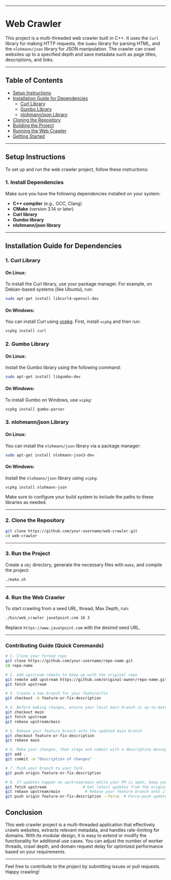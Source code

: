 
---

# Web Crawler

This project is a multi-threaded web crawler built in C++. It uses the `Curl` library for making HTTP requests, the `Gumbo` library for parsing HTML, and the `nlohmann/json` library for JSON manipulation. The crawler can crawl websites up to a specified depth and save metadata such as page titles, descriptions, and links.

---

## Table of Contents

- [Setup Instructions](#setup-instructions)
- [Installation Guide for Dependencies](#installation-guide-for-dependencies)
  - [Curl Library](#curl-library)
  - [Gumbo Library](#gumbo-library)
  - [nlohmann/json Library](#nlohmannjson-library)
- [Cloning the Repository](#cloning-the-repository)
- [Building the Project](#building-the-project)
- [Running the Web Crawler](#running-the-web-crawler)
- [Getting Started](#contributing-guide)

---

## Setup Instructions

To set up and run the web crawler project, follow these instructions:

### 1. Install Dependencies

Make sure you have the following dependencies installed on your system:

- **C++ compiler** (e.g., GCC, Clang)
- **CMake** (version 3.14 or later)
- **Curl library**
- **Gumbo library**
- **nlohmann/json library**

---

## Installation Guide for Dependencies

### 1. Curl Library

#### On Linux:

To install the Curl library, use your package manager. For example, on Debian-based systems (like Ubuntu), run:

```bash
sudo apt-get install libcurl4-openssl-dev
```

#### On Windows:

You can install Curl using [vcpkg](https://github.com/microsoft/vcpkg). First, install `vcpkg` and then run:

```bash
vcpkg install curl
```

### 2. Gumbo Library

#### On Linux:

Install the Gumbo library using the following command:

```bash
sudo apt-get install libgumbo-dev
```

#### On Windows:

To install Gumbo on Windows, use `vcpkg`:

```bash
vcpkg install gumbo-parser
```

### 3. nlohmann/json Library

#### On Linux:

You can install the `nlohmann/json` library via a package manager:

```bash
sudo apt-get install nlohmann-json3-dev
```

#### On Windows:

Install the `nlohmann/json` library using `vcpkg`:

```bash
vcpkg install nlohmann-json
```

Make sure to configure your build system to include the paths to these libraries as needed.

---

### 2. Clone the Repository

```bash
git clone https://github.com/your-username/web-crawler.git
cd web-crawler
```

---

### 3. Run the Project

Create a `obj` directory, generate the necessary files with `make`, and compile the project:

```bash
./make.sh
```

---

### 4. Run the Web Crawler

To start crawling from a seed URL, thread, Max Depth, run:

```bash
./bin/web_crawler javatpoint.com 16 3
```

Replace `https://www.javatpoint.com` with the desired seed URL.

---

### Contributing Guide (Quick Commands)

```bash
# 1. Clone your forked repo
git clone https://github.com/your-username/repo-name.git
cd repo-name

# 2. Add upstream remote to keep up with the original repo
git remote add upstream https://github.com/original-owner/repo-name.git
git fetch upstream

# 3. Create a new branch for your feature/fix
git checkout -b feature-or-fix-description

# 4. Before making changes, ensure your local main branch is up-to-date
git checkout main
git fetch upstream
git rebase upstream/main

# 5. Rebase your feature branch onto the updated main branch
git checkout feature-or-fix-description
git rebase main

# 6. Make your changes, then stage and commit with a descriptive message
git add .
git commit -m "Description of changes"

# 7. Push your branch to your fork
git push origin feature-or-fix-description

# 8. If updates happen on upstream/main while your PR is open, keep your branch updated:
git fetch upstream                # Get latest updates from the original repo
git rebase upstream/main           # Rebase your feature branch onto it
git push origin feature-or-fix-description --force  # Force-push updated branch

```

## Conclusion

This web crawler project is a multi-threaded application that effectively crawls websites, extracts relevant metadata, and handles rate-limiting for domains. With its modular design, it is easy to extend or modify the functionality for additional use cases. You can adjust the number of worker threads, crawl depth, and domain request delay for optimized performance based on your requirements.

---

Feel free to contribute to the project by submitting issues or pull requests. Happy crawling!